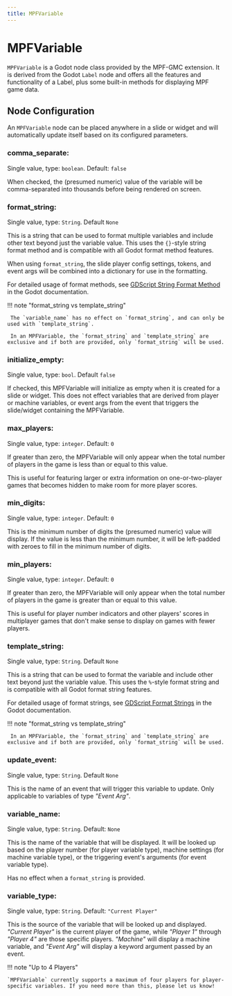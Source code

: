 ```yaml
---
title: MPFVariable
---
```


# MPFVariable

`MPFVariable` is a Godot node class provided by the MPF-GMC extension. It is derived from the Godot `Label` node and offers all the features and functionality of a Label, plus some built-in methods for displaying MPF game data.

## Node Configuration

An `MPFVariable` node can be placed anywhere in a slide or widget and will automatically update itself based on its configured parameters.

### comma_separate:

Single value, type: `boolean`. Default: `false`

When checked, the (presumed numeric) value of the variable will be comma-separated into thousands before being rendered on screen.

### format_string:

Single value, type: `String`. Default `None`

This is a string that can be used to format multiple variables and include other text beyond just the variable value. This uses the `{}`-style string format method and is compatible with all Godot format method features.

When using `format_string`, the slide player config settings, tokens, and event args will be combined into a dictionary for use in the formatting.

For detailed usage of format methods, see [GDScript String Format Method](https://docs.godotengine.org/en/stable/tutorials/scripting/gdscript/gdscript_format_string.html#format-method-examples) in the Godot documentation.

!!! note "format_string vs template_string"

     The `variable_name` has no effect on `format_string`, and can only be used with `template_string`.

     In an MPFVariable, the `format_string` and `template_string` are exclusive and if both are provided, only `format_string` will be used.

### initialize_empty:

Single value, type: `bool`. Default `false`

If checked, this MPFVariable will initialize as empty when it is created for a slide or widget. This does not effect variables that are derived from player or machine variables, or event args from the event that triggers the slide/widget containing the MPFVariable.

### max_players:

Single value, type: `integer`. Default: `0`

If greater than zero, the MPFVariable will only appear when the total number of players in the game is less than or equal to this value.

This is useful for featuring larger or extra information on one-or-two-player games that becomes hidden to make room for more player scores.

### min_digits:

Single value, type: `integer`. Default: `0`

This is the minimum number of digits the (presumed numeric) value will display. If the value is less than the minimum number, it will be left-padded with zeroes to fill in the minimum number of digits.

### min_players:

Single value, type: `integer`. Default: `0`

If greater than zero, the MPFVariable will only appear when the total number of players in the game is greater than or equal to this value.

This is useful for player number indicators and other players' scores in multiplayer games that don't make sense to display on games with fewer players.

### template_string:

Single value, type: `String`. Default `None`

This is a string that can be used to format the variable and include other text beyond just the variable value. This uses the `%`-style format string and is compatible with all Godot format string features.

For detailed usage of format strings, see [GDScript Format Strings](https://docs.godotengine.org/en/stable/tutorials/scripting/gdscript/gdscript_format_string.html) in the Godot documentation.

!!! note "format_string vs template_string"

     In an MPFVariable, the `format_string` and `template_string` are exclusive and if both are provided, only `format_string` will be used.

### update_event:

Single value, type: `String`. Default `None`

This is the name of an event that will trigger this variable to update. Only applicable to variables of type *"Event Arg"*.

### variable_name:

Single value, type: `String`. Default: `None`

This is the name of the variable that will be displayed. It will be looked up based on the player number (for player variable type), machine settings (for machine variable type), or the triggering event's arguments (for event variable type).

Has no effect when a `format_string` is provided.

### variable_type:

Single value, type: `String`. Default: `"Current Player"`

This is the source of the variable that will be looked up and displayed. *"Current Player"* is the current player of the game, while *"Player 1"* through *"Player 4"* are those specific players. *"Machine"* will display a machine variable, and *"Event Arg"* will display a keyword argument passed by an event.

!!! note "Up to 4 Players"

    `MPFVariable` currently supports a maximum of four players for player-specific variables. If you need more than this, please let us know!
